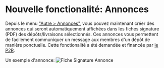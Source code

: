 # Nouvelle fonctionalité: Annonces

Depuis le menu ["Autre > Annonces"](<%= announcements_path %>), vous pouvez maintenant créer des annonces qui seront automatiquement affichées dans les fiches signature (PDF) des dépôts/livraisons sélectionnés. Ces annonces vous permettent de facilement communiquer un message aux membres d'un dépôt de manière ponctuelle. Cette fonctionalité a été demandée et financée par [le P2R](http://p2r.ch).

Un exemple d'annonce:
![Fiche Signature Annonce](<%= image_url('updates/20210526_new_announcement_feature/delivery-pdf.png') %>)
